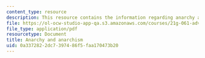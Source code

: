 ```yaml
---
content_type: resource
description: This resource contains the information regarding anarchy and anarchism.
file: https://ol-ocw-studio-app-qa.s3.amazonaws.com/courses/21g-061-advanced-topics-plotting-terror-in-european-culture-spring-2004/0a3372822dc7397486f5faa170473b20_MIT21G_061S04_fleming.pdf
file_type: application/pdf
resourcetype: Document
title: Anarchy and anarchism
uid: 0a337282-2dc7-3974-86f5-faa170473b20
---
```

